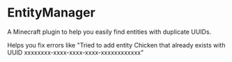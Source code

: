 # EntityManager
A Minecraft plugin to help you easily find entities with duplicate UUIDs.

Helps you fix errors like "Tried to add entity Chicken that already exists with UUID xxxxxxxx-xxxx-xxxx-xxxx-xxxxxxxxxxxx"
